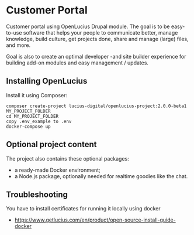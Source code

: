 # Customer Portal

Customer portal using OpenLucius Drupal module. The goal is to be easy-to-use software that helps your people to communicate better, manage knowledge, build culture, get projects done, share and manage (large) files, and more.

Goal is also to create an optimal developer -and site builder experience for building add-on modules and easy management / updates.

## Installing OpenLucius

Install it using Composer:

```
composer create-project lucius-digital/openlucius-project:2.0.0-beta1 MY_PROJECT_FOLDER
cd MY_PROJECT_FOLDER
copy .env_example to .env
docker-compose up
```

## Optional project content

The project also contains these optional packages:

- a ready-made Docker environment;
- a Node.js package, optionally needed for realtime goodies like the chat.

## Troubleshooting

You have to install certificates for running it locally using docker

- https://www.getlucius.com/en/product/open-source-install-guide-docker
